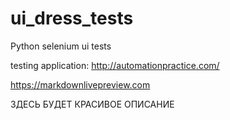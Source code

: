 # ui_dress_tests
Python selenium ui tests



testing application: http://automationpractice.com/


https://markdownlivepreview.com


ЗДЕСЬ БУДЕТ КРАСИВОЕ ОПИСАНИЕ
